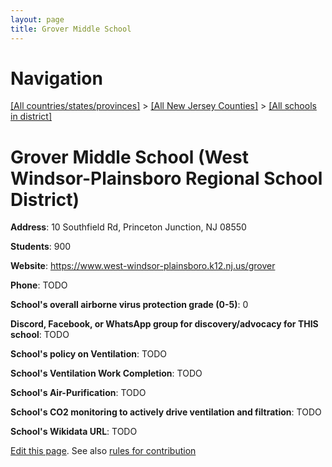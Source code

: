 ```yaml
---
layout: page
title: Grover Middle School
---
```

# Navigation

[[All countries/states/provinces]](../../..) > [[All New Jersey Counties]](../..) > [[All schools in district]](..)

# Grover Middle School (West Windsor-Plainsboro Regional School District)

**Address**: 10 Southfield Rd, Princeton Junction, NJ 08550

**Students**: 900

**Website**: <https://www.west-windsor-plainsboro.k12.nj.us/grover>

**Phone**: TODO

**School's overall airborne virus protection grade (0-5)**: 0

**Discord, Facebook, or WhatsApp group for discovery/advocacy for THIS school**: TODO

**School's policy on Ventilation**: TODO

**School's Ventilation Work Completion**: TODO

**School's Air-Purification**: TODO

**School's CO2 monitoring to actively drive ventilation and filtration**: TODO

**School's Wikidata URL**: TODO


[Edit this page](https://github.com/ventilate-schools/NJ/edit/main/./West_Windsor-Plainsboro_Regional_School_District/Grover_Middle_School.md). See also [rules for contribution](../../../contribution-rules/)